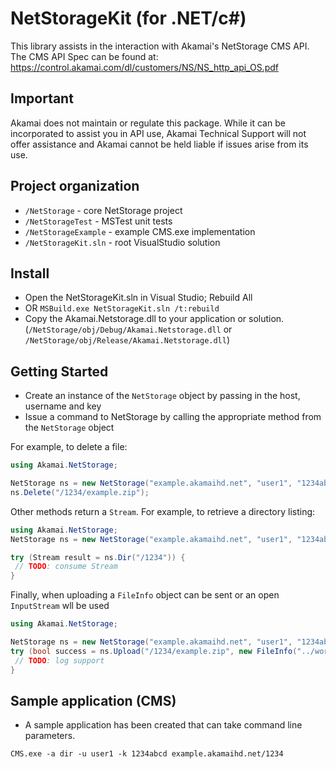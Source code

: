 # NetStorageKit (for .NET/c#)

This library assists in the interaction with Akamai's NetStorage CMS API. The CMS API Spec can be found at:
https://control.akamai.com/dl/customers/NS/NS_http_api_OS.pdf

Important
------------

Akamai does not maintain or regulate this package. While it can be incorporated to assist you in API use, Akamai Technical Support will not offer assistance and Akamai cannot be held liable if issues arise from its use. 

## Project organization
* `/NetStorage` - core NetStorage project
* `/NetStorageTest` - MSTest unit tests
* `/NetStorageExample` - example CMS.exe implementation
* `/NetStorageKit.sln` - root VisualStudio solution

## Install
* Open the NetStorageKit.sln in Visual Studio; Rebuild All
* OR ```MSBuild.exe NetStorageKit.sln /t:rebuild```
* Copy the Akamai.Netstorage.dll to your application or solution. (`/NetStorage/obj/Debug/Akamai.Netstorage.dll` or `/NetStorage/obj/Release/Akamai.Netstorage.dll`)

## Getting Started
* Create an instance of the `NetStorage` object by passing in the host, username and key
* Issue a command to NetStorage by calling the appropriate method from the `NetStorage` object

For example, to delete a file:
```c#
using Akamai.NetStorage;

NetStorage ns = new NetStorage("example.akamaihd.net", "user1", "1234abcd");
ns.Delete("/1234/example.zip");
```

Other methods return a `Stream`. For example, to retrieve a directory listing:

```c#
using Akamai.NetStorage;
NetStorage ns = new NetStorage("example.akamaihd.net", "user1", "1234abcd");

try (Stream result = ns.Dir("/1234")) {
 // TODO: consume Stream
}
```

Finally, when uploading a `FileInfo` object can be sent or an open `InputStream` wll be used
```c#
using Akamai.NetStorage;

NetStorage ns = new NetStorage("example.akamaihd.net", "user1", "1234abcd");
try (bool success = ns.Upload("/1234/example.zip", new FileInfo("../workingdir/srcfile.zip"))) {
 // TODO: log support
}
```


## Sample application (CMS)
* A sample application has been created that can take command line parameters.

`CMS.exe -a dir -u user1 -k 1234abcd example.akamaihd.net/1234`

